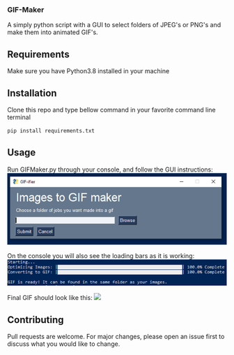 ### GIF-Maker
A simply python script with a GUI to select folders of JPEG's or PNG's and make them into animated GIF's.

## Requirements
Make sure you have Python3.8 installed in your machine


## Installation
Clone this repo and type bellow command in your favorite command line terminal

```bash
pip install requirements.txt
```

## Usage
Run GIFMaker.py through your console, and follow the GUI instructions:
![](/Assets/GUI.PNG)

On the console you will also see the loading bars as it is working:
![](/Assets/IDLE.PNG)

Final GIF should look like this:
![](/Assets/28Earphones.gif)

## Contributing
Pull requests are welcome. For major changes, please open an issue first to discuss what you would like to change.

